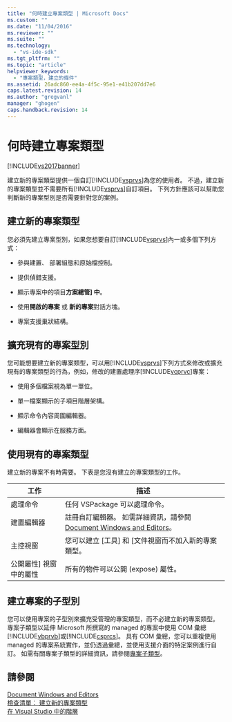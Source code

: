 ```yaml
---
title: "何時建立專案類型 | Microsoft Docs"
ms.custom: ""
ms.date: "11/04/2016"
ms.reviewer: ""
ms.suite: ""
ms.technology: 
  - "vs-ide-sdk"
ms.tgt_pltfrm: ""
ms.topic: "article"
helpviewer_keywords: 
  - "專案類型，建立的條件"
ms.assetid: 26adc860-ee4a-4f5c-95e1-e41b207dd7e6
caps.latest.revision: 14
ms.author: "gregvanl"
manager: "ghogen"
caps.handback.revision: 14
---
```

# 何時建立專案類型
[!INCLUDE[vs2017banner](../../code-quality/includes/vs2017banner.md)]

建立新的專案類型提供一個自訂[!INCLUDE[vsprvs](../../code-quality/includes/vsprvs_md.md)]為您的使用者。  不過，建立新的專案類型並不需要所有[!INCLUDE[vsprvs](../../code-quality/includes/vsprvs_md.md)]自訂項目。  下列方針應該可以幫助您判斷新的專案型別是否需要針對您的案例。  
  
## 建立新的專案類型  
 您必須先建立專案型別，如果您想要自訂[!INCLUDE[vsprvs](../../code-quality/includes/vsprvs_md.md)]內一或多個下列方式：  
  
-   參與建置、 部署組態和原始檔控制。  
  
-   提供偵錯支援。  
  
-   顯示專案中的項目**方案總管\] 中**。  
  
-   使用**開啟的專案** 或 **新的專案**對話方塊。  
  
-   專案支援巢狀結構。  
  
## 擴充現有的專案型別  
 您可能想要建立新的專案類型，可以用[!INCLUDE[vsprvs](../../code-quality/includes/vsprvs_md.md)]下列方式來修改或擴充現有的專案類型的行為，例如，修改的建置處理序[!INCLUDE[vcprvc](../../debugger/includes/vcprvc_md.md)]專案：  
  
-   使用多個檔案視為單一單位。  
  
-   單一檔案顯示的子項目階層架構。  
  
-   顯示命令內容周圍編輯器。  
  
-   編輯器會顯示在服務方面。  
  
## 使用現有的專案類型  
 建立新的專案不有時需要。  下表是您沒有建立的專案類型的工作。  
  
|工作|描述|  
|--------|--------|  
|處理命令|任何 VSPackage 可以處理命令。|  
|建置編輯器|註冊自訂編輯器。  如需詳細資訊，請參閱 [Document Windows and Editors](http://msdn.microsoft.com/zh-tw/603625e1-62b6-413a-bc44-089346e166bc)。|  
|主控視窗|您可以建立 \[工具\] 和 \[文件視窗而不加入新的專案類型。|  
|公開屬性\] 視窗中的屬性|所有的物件可以公開 \(expose\) 屬性。|  
  
## 建立專案的子型別  
 您可以使用專案的子型別來擴充受管理的專案類型，而不必建立新的專案類型。  專案子類型以延伸 Microsoft 所撰寫的 managed 的專案中使用 COM 彙總[!INCLUDE[vbprvb](../../code-quality/includes/vbprvb_md.md)]或[!INCLUDE[csprcs](../../data-tools/includes/csprcs_md.md)]。  具有 COM 彙總，您可以重複使用 managed 的專案系統實作，並仍透過彙總，並使用支援介面的特定案例進行自訂。  如需有關專案子類型的詳細資訊，請參閱[專案子類型](../../extensibility/internals/project-subtypes.md)。  
  
## 請參閱  
 [Document Windows and Editors](http://msdn.microsoft.com/zh-tw/603625e1-62b6-413a-bc44-089346e166bc)   
 [檢查清單︰ 建立新的專案類型](../../extensibility/internals/checklist-creating-new-project-types.md)   
 [在 Visual Studio 中的階層](../../extensibility/internals/hierarchies-in-visual-studio.md)